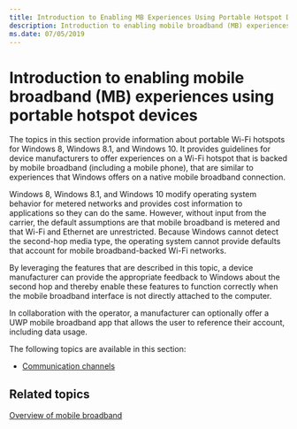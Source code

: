 ```yaml
---
title: Introduction to Enabling MB Experiences Using Portable Hotspot Devices
description: Introduction to enabling mobile broadband (MB) experiences using portable hotspot devices
ms.date: 07/05/2019
---
```


# Introduction to enabling mobile broadband (MB) experiences using portable hotspot devices

The topics in this section provide information about portable Wi-Fi hotspots for Windows 8, Windows 8.1, and Windows 10. It provides guidelines for device manufacturers to offer experiences on a Wi-Fi hotspot that is backed by mobile broadband (including a mobile phone), that are similar to experiences that Windows offers on a native mobile broadband connection.

Windows 8, Windows 8.1, and Windows 10 modify operating system behavior for metered networks and provides cost information to applications so they can do the same. However, without input from the carrier, the default assumptions are that mobile broadband is metered and that Wi-Fi and Ethernet are unrestricted. Because Windows cannot detect the second-hop media type, the operating system cannot provide defaults that account for mobile broadband-backed Wi-Fi networks.

By leveraging the features that are described in this topic, a device manufacturer can provide the appropriate feedback to Windows about the second hop and thereby enable these features to function correctly when the mobile broadband interface is not directly attached to the computer.

In collaboration with the operator, a manufacturer can optionally offer a UWP mobile broadband app that allows the user to reference their account, including data usage.

The following topics are available in this section:

-   [Communication channels](communication-channels.md)

## <span id="related_topics"></span>Related topics


[Overview of mobile broadband](overview-of-mobile-broadband.md)

 

 






